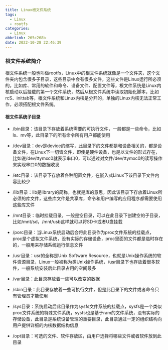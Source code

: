 ```yaml
---
title: Linux根文件系统
tags:
  - Linux
  - rootfs
categories:
  - Linux
abbrlink: 265c268b
date: 2022-10-28 22:46:39
---
```


### 根文件系统简介
根文件系统一般也叫做rootfs，Linux中的根文件系统就像是一个文件夹，这个文件夹内包含很多子目录，这些目录中会有很多文件，这些文件是Linux运行所必须的，比如库、常用的软件和命令、设备文件、配置文件等，根文件系统是Linux内核启动以后挂载的第一个文件系统，然后从根文件系统中读取初始化脚本，比如rcS、inittab等，根文件系统和Linux内核是分开的，单独的Linux内核无法正常工作，必须搭配根文件系统。
<!-- more -->

#### 根文件系统子目录
+ /bin目录：该目录下存放着系统需要的可执行文件，一般都是一些命令，比如ls、mv等，此目录下的所有命令所有用户都能使用

+ /dev目录：dev是device的缩写，此目录下的文件都是和设备相关的，都是设备文件，在Linux下一切皆文件，即使是硬件设备，也是以文件的形式存在，比如说/dev/ttymxc0就表示串口0，可以通过对文件/dev/ttymxc0的读写操作来实现串口0的数据收发

+ /etc目录：该目录下存放着各种配置文件，在嵌入式Linux下该目录下文件内容比较少

+ /lib目录：lib是library的简称，也就是库的意思，因此该目录下存放着Linux所必须的库文件，这些库文件是共享库，命令和用户编写的应用程序都需要使用这些库文件

+ /mnt目录：临时挂载目录，一般是空目录，可以在此目录下创建空的子目录，比如/mnt/sd，/mnt/usb这样就可以将SD卡或者U盘挂载

+ /porc目录：当Linux系统启动后会将此目录作为proc文件系统的挂载点，proc是个虚拟文件系统，没有实际的存储设备，proc里面的文件都是临时存在的，一般用来存储系统运行信息文件

+ /usr目录：usr的全称是Unix Software Resource，也就是Unix操作系统的软件资源目录，Linux一般被称为类Unix操作系统，/usr目录下也存放着很多软件，一般系统安装后此目录占用的空间最多

+ /var目录：此目录存放着一些可以改变的数据

+ /sbin目录：此目录存放着一些可执行文件，但是此目录下的文件或者命令只有管理员才能使用

+ /sys目录：系统启动后此目录作为sysfs文件系统的挂载点，sysfs是一个类似proc文件系统的特殊文件系统，sysfs也是基于ram的文件系统，没有实际的存储设备，此目录是系统设备管理的重要目录，此目录通过一定的组织结构向用户提供详细的内核数据结构信息

+ /opt目录：可选的文件、软件存放区，由用户选择将哪些文件或者软件放到此目录

